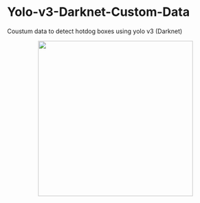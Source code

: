 # Yolo-v3-Darknet-Custom-Data
Coustum data to detect hotdog boxes using yolo v3 (Darknet)
<p align="center">
    <img src="../assets/preds.png" width="360"\>
</p>


